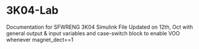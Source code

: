 # 3K04-Lab
Documentation for SFWRENG 3K04
Simulink File Updated on 12th, Oct with general output & input variables and case-switch block to enable VOO whenever magnet_dect==1
